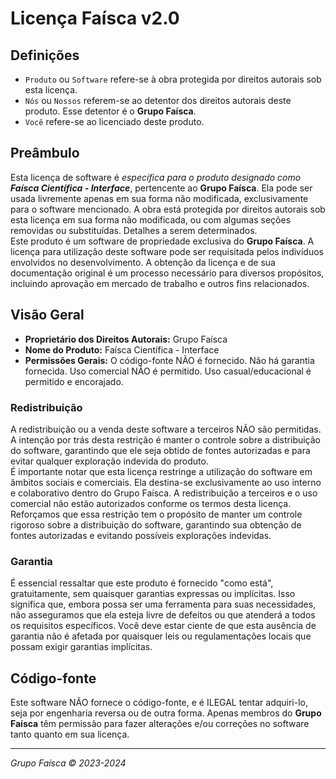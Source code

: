 # Licença Faísca v2.0

## Definições

- `Produto` ou `Software` refere-se à obra protegida por direitos autorais sob esta licença.
- `Nós` ou `Nossos` referem-se ao detentor dos direitos autorais deste produto. Esse detentor é o **Grupo Faísca**.
- `Você` refere-se ao licenciado deste produto.

## Preâmbulo

Esta licença de software é _específica para o produto designado como **Faísca Científica - Interface**_, pertencente ao **Grupo Faísca**. Ela pode ser usada livremente apenas em sua forma não modificada, exclusivamente para o software mencionado. A obra está protegida por direitos autorais sob esta licença em sua forma não modificada, ou com algumas seções removidas ou substituídas. Detalhes a serem determinados.  
Este produto é um software de propriedade exclusiva do **Grupo Faísca**. A licença para utilização deste software pode ser requisitada pelos indivíduos envolvidos no desenvolvimento. A obtenção da licença e de sua documentação original é um processo necessário para diversos propósitos, incluindo aprovação em mercado de trabalho e outros fins relacionados.

## Visão Geral

- **Proprietário dos Direitos Autorais:** Grupo Faísca
- **Nome do Produto:** Faísca Científica - Interface
- **Permissões Gerais:** O código-fonte NÃO é fornecido. Não há garantia fornecida. Uso comercial NÃO é permitido. Uso casual/educacional é permitido e encorajado.

### Redistribuição

A redistribuição ou a venda deste software a terceiros NÃO são permitidas. A intenção por trás desta restrição é manter o controle sobre a distribuição do software, garantindo que ele seja obtido de fontes autorizadas e para evitar qualquer exploração indevida do produto.  
É importante notar que esta licença restringe a utilização do software em âmbitos sociais e comerciais. Ela destina-se exclusivamente ao uso interno e colaborativo dentro do Grupo Faísca. A redistribuição a terceiros e o uso comercial não estão autorizados conforme os termos desta licença. Reforçamos que essa restrição tem o propósito de manter um controle rigoroso sobre a distribuição do software, garantindo sua obtenção de fontes autorizadas e evitando possíveis explorações indevidas.

### Garantia

É essencial ressaltar que este produto é fornecido "como está", gratuitamente, sem quaisquer garantias expressas ou implícitas. Isso significa que, embora possa ser uma ferramenta para suas necessidades, não asseguramos que ela esteja livre de defeitos ou que atenderá a todos os requisitos específicos. Você deve estar ciente de que esta ausência de garantia não é afetada por quaisquer leis ou regulamentações locais que possam exigir garantias implícitas.

## Código-fonte

Este software NÃO fornece o código-fonte, e é ILEGAL tentar adquiri-lo, seja por engenharia reversa ou de outra forma. Apenas membros do **Grupo Faísca** têm permissão para fazer alterações e/ou correções no software tanto quanto em sua licença.

---

_Grupo Faísca &copy; 2023-2024_
